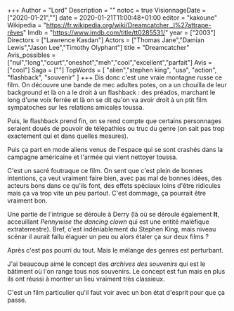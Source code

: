 +++
Author = "Lord"
Description = ""
notoc = true
VisionnageDate = ["2020-01-21",""]
date = 2020-01-21T11:00:48+01:00
editor = "kakoune"
Wikipedia = "https://fr.wikipedia.org/wiki/Dreamcatcher,_l%27attrape-rêves"
Imdb = "https://www.imdb.com/title/tt0285531/"
year = ["2003"]
Directors = ["Lawrence Kasdan"]
Actors = ["Thomas Jane","Damian Lewis","Jason Lee","Timothy Olyphant"]
title = "Dreamcatcher"
Avis_possibles = ["nul","long","court","oneshot","meh","cool","excellent","parfait"]
Avis = ["cool"] 
Saga = [""]
TopWords = [ "alien","stephen king", "usa", "action", "flashback", "souvenir" ]
+++
Dis donc c'est une vraie montagne russe ce film.
On découvre une bande de mec adultes potes, on a un chouilla de leur background et là on a le droit à un flashback : des préados, marchant le long d'une voix ferrée et là on se dit qu'on va avoir droit à un ptit film sympatoches sur les relations amicales toussa.

Puis, le flashback prend fin, on se rend compte que certains personnages seraient doués de pouvoir de télépathies ou truc du genre (on sait pas trop exactement qui et dans quelles mesures).

Puis ça part en mode aliens venus de l'espace qui se sont crashés dans la campagne américaine et l'armée qui vient nettoyer toussa.

C'est un sacré foutraque ce film.
On sent que c'est plein de bonnes intentions, ça veut vraiment faire bien, avec pas mal de bonnes idées, des acteurs bons dans ce qu'ils font, des effets spéciaux loins d'être ridicules mais ça va trop vite un peu partout.
C'est dommage, ça pourrait être vraiment bon.

Une partie de l'intrigue se déroule à Derry (là où se déroule également **It**, acceuillant *Pennywise the dancing clown* qui est une entité maléfique extraterrestre).
Bref, c'est indéniablement du Stephen King, mais niveau scénar il aurait fallu élaguer un peu ou alors étaler ça sur deux films ?

Après c'est pas pourri du tout.
Mais le mélange des genres est perturbant.

J'ai beaucoup aimé le concept des *archives des souvenirs* qui est le bâtiment où l'on range tous nos souvenirs.
Le concept est fun mais en plus ils ont réussi à montrer un lieu vraiment très classieux.

C'est un film particulier qu'il faut voir avec un bon état d'esprit pour que ça passe.
